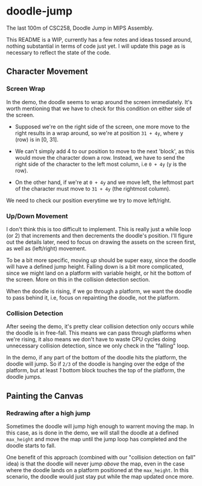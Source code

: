 # doodle-jump

The last 100m of CSC258, Doodle Jump in MIPS Assembly.

This README is a WIP, currently has a few notes and ideas tossed around, nothing substantial in terms of code just yet. I will update this page as is necessary to reflect the state of the code.

## Character Movement
### Screen Wrap
In the demo, the doodle seems to wrap around the screen immediately. It's worth mentioning that we have to check for this condition on either side of the screen.

- Supposed we're on the right side of the screen, one more move to the right results in a wrap around, so we're at position `31 + 4y`, where y (row) is in [0, 31].
- We can't simply add 4 to our position to move to the next 'block', as this would move the character down a row. Instead, we have to send the right side of the character to the left most column, i.e `0 + 4y` (y is the row).

- On the other hand, if we're at `0 + 4y` and we move left, the leftmost part of the character must move to `31 + 4y` (the rightmost column).

We need to check our position everytime we try to move left/right.

### Up/Down Movement
I don't think this is too difficult to implement. This is really just a while loop (or 2) that increments and then decrements the doodle's position. I'll figure out the details later, need to focus on drawing the assets on the screen first, as well as (left/right) movement.

To be a bit more specific, moving *up* should be super easy, since the doodle will have a defined jump height. Falling down is a bit more complicated, since we might land on a platform with variable height, or hit the bottom of the screen. More on this in the collision detection section.

When the doodle is rising, if we go through a platform, we want the doodle to pass behind it, i.e, focus on repainting the doodle, not the platform.

### Collision Detection
After seeing the demo, it's pretty clear collision detection only occurs while the doodle is in free-fall. This means we can pass through platforms when we're rising, it also means we don't have to waste CPU cycles doing unnecessary collision detection, since we only check in the "falling" loop.

In the demo, if any part of the bottom of the doodle hits the platform, the doodle will jump. So if `2/3` of the doodle is hanging over the edge of the platform, but at least *1* bottom block touches the top of the platform, the doodle jumps.

## Painting the Canvas
### Redrawing after a high jump
Sometimes the doodle will jump high enough to warrent moving the map. In this case, as is done in the demo, we will stall the doodle at a defined `max_height` and move the map until the jump loop has completed and the doodle starts to fall.

One benefit of this approach (combined with our "collision detection on fall" idea) is that the doodle will never jump *above* the map, even in the case where the doodle lands on a platform positioned at the `max_height`. In this scenario, the doodle would just stay put while the map updated once more.
